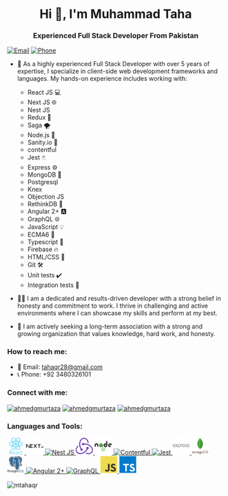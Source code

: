 <h1 align="center">Hi 👋, I'm Muhammad Taha</h1>
<h3 align="center">Experienced Full Stack Developer From Pakistan</h3>

<p align="left"> <a href="mailto:tahaqr28@gmail.com"><img src="https://img.shields.io/badge/Email-tahaqr28%40gmail.com-blue" alt="Email" /></a>
<a href="tel:+923480326101"><img src="https://img.shields.io/badge/Phone-%2B92%2034803%2026101-brightgreen" alt="Phone" /></a> </p>

- 🚀 As a highly experienced Full Stack Developer with over 5 years of expertise, I specialize in client-side web development frameworks and languages. My hands-on experience includes working with:

  - React JS 💻
  - Next JS 🌐
  - Nest JS
  - Redux 🔄
  - Saga 🌪️
  - Node.js 🚀
  - Sanity.io 🧠
  - contentful
  - Jest 🃏
  - Express ⚙️
  - MongoDB 🍃
  - Postgresql
  - Knex
  - Objection JS
  - RethinkDB 🔄
  - Angular 2+ 🅰️
  - GraphQL 🌐
  - JavaScript 💡
  - ECMA6 📜
  - Typescript 📝
  - Firebase 🔥
  - HTML/CSS 🎨
  - Git 🛠️
  - Unit tests ✔️
  - Integration tests 🧪

- 👨‍💻 I am a dedicated and results-driven developer with a strong belief in honesty and commitment to work. I thrive in challenging and active environments where I can showcase my skills and perform at my best.

- 🤝 I am actively seeking a long-term association with a strong and growing organization that values knowledge, hard work, and honesty.

### How to reach me:

- 📧 Email: tahaqr28@gmail.com
- 📞 Phone: +92 3480326101

<h3 align="left">Connect with me:</h3>
<p align="left">
<a href="https://linkedin.com/in/mtahaqr" target="blank"><img align="center" src="https://raw.githubusercontent.com/rahuldkjain/github-profile-readme-generator/master/src/images/icons/Social/linked-in-alt.svg" alt="ahmedgmurtaza" height="30" width="40" /></a>
<a href="https://facebook.com/mtahaqr" target="blank"><img align="center" src="https://raw.githubusercontent.com/rahuldkjain/github-profile-readme-generator/master/src/images/icons/Social/facebook.svg" alt="ahmedgmurtaza" height="30" width="40" /></a>
<a href="https://www.instagram.com/m.tahaqr/" target="blank"><img align="center" src="https://raw.githubusercontent.com/rahuldkjain/github-profile-readme-generator/master/src/images/icons/Social/instagram.svg" alt="ahmedgmurtaza" height="30" width="40" /></a>

<h3 align="left">Languages and Tools:</h3>
<p align="left"> 
  <a href="https://reactjs.org/" target="_blank" rel="noreferrer">
    <img src="https://raw.githubusercontent.com/devicons/devicon/master/icons/react/react-original-wordmark.svg" alt="React JS" width="40" height="40"/>
  </a>
  <a href="https://nextjs.org/" target="_blank" rel="noreferrer">
    <img src="https://raw.githubusercontent.com/devicons/devicon/master/icons/nextjs/nextjs-original-wordmark.svg" alt="Next JS" width="40" height="40"/>
  </a>
  <a href="https://nestjs.com/" target="_blank" rel="noreferrer">
    <img src="https://www.vectorlogo.zone/logos/nestjs/nestjs-ar21.svg" alt="Nest JS" width="40" height="40"/>
  </a>
  <a href="https://redux.js.org" target="_blank" rel="noreferrer">
    <img src="https://raw.githubusercontent.com/devicons/devicon/master/icons/redux/redux-original.svg" alt="Redux" width="40" height="40"/>
  </a>
  <!-- <a href="https://redux-saga.js.org/" target="_blank" rel="noreferrer">
    <img src="https://redux-saga.js.org/logo/0800/Redux-Saga-Logo-Landscape.png" alt="Saga" width="40" height="40"/>
  </a> -->
  <a href="https://nodejs.org" target="_blank" rel="noreferrer">
    <img src="https://raw.githubusercontent.com/devicons/devicon/master/icons/nodejs/nodejs-original-wordmark.svg" alt="Node.js" width="40" height="40"/>
  </a>
  <!-- <a href="https://www.sanity.io/" target="_blank" rel="noreferrer">
    <img src="https://www.sanity.io/static/images/sanity-logo-cut.svg" alt="Sanity.io" width="40" height="40"/>
  </a> -->
  <a href="https://www.contentful.com/" target="_blank" rel="noreferrer">
    <img src="https://images.ctfassets.net/jtqsy5pye0zd/6wNuQ2xMvbw134rccObi0q/bf61badc6d6d9780609e541713f0bba6/Contentful_Logo_2.5_Dark.svg?w=384&q=100" alt="Contentful" width="40" height="40"/>
  </a>
  <a href="https://jestjs.io" target="_blank" rel="noreferrer">
    <img src="https://www.vectorlogo.zone/logos/jestjsio/jestjsio-icon.svg" alt="Jest" width="40" height="40"/>
  </a>
  <a href="https://expressjs.com" target="_blank" rel="noreferrer">
    <img src="https://raw.githubusercontent.com/devicons/devicon/master/icons/express/express-original-wordmark.svg" alt="Express" width="40" height="40"/>
  </a>
  <a href="https://www.mongodb.com/" target="_blank" rel="noreferrer">
    <img src="https://raw.githubusercontent.com/devicons/devicon/master/icons/mongodb/mongodb-original-wordmark.svg" alt="MongoDB" width="40" height="40"/>
  </a>
  <a href="https://www.postgresql.org/" target="_blank" rel="noreferrer">
    <img src="https://raw.githubusercontent.com/devicons/devicon/master/icons/postgresql/postgresql-original-wordmark.svg" alt="PostgreSQL" width="40" height="40"/>
  </a>
  <!-- Add Knex, Objection JS, RethinkDB, and other icons here -->
  <a href="https://angular.io" target="_blank" rel="noreferrer">
    <img src="https://angular.io/assets/images/logos/angular/angular.svg" alt="Angular 2+" width="40" height="40"/>
  </a>
  <a href="https://graphql.org" target="_blank" rel="noreferrer">
    <img src="https://www.vectorlogo.zone/logos/graphql/graphql-icon.svg" alt="GraphQL" width="40" height="40"/>
  </a>
  <a href="https://developer.mozilla.org/en-US/docs/Web/JavaScript" target="_blank" rel="noreferrer">
    <img src="https://raw.githubusercontent.com/devicons/devicon/master/icons/javascript/javascript-original.svg" alt="JavaScript" width="40" height="40"/>
  </a>
  <a href="https://www.typescriptlang.org/" target="_blank" rel="noreferrer">
    <img src="https://raw.githubusercontent.com/devicons/devicon/master/icons/typescript/typescript-original.svg" alt="Typescript" width="40" height="40"/>
  </a>
  <!-- Add Firebase, HTML/CSS, Git, Unit tests, Integration tests, and other icons here -->
</p>

<p>
  <img align="center" src="https://github-readme-stats.vercel.app/api/top-langs?username=mtahaqr&show_icons=true&locale=en&layout=compact" alt="mtahaqr" />
</p>
